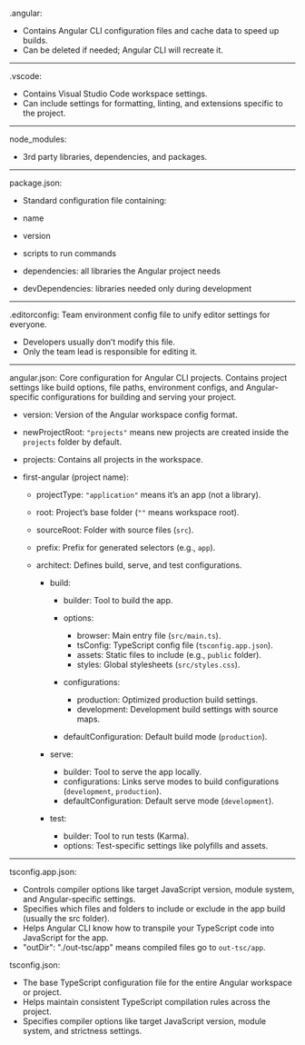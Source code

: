 .angular:

- Contains Angular CLI configuration files and cache data to speed up builds.
- Can be deleted if needed; Angular CLI will recreate it.

---

.vscode:

- Contains Visual Studio Code workspace settings.
- Can include settings for formatting, linting, and extensions specific to the project.

---

node_modules:

- 3rd party libraries, dependencies, and packages.

---

package.json:

- Standard configuration file containing:

- name
- version
- scripts to run commands
- dependencies: all libraries the Angular project needs
- devDependencies: libraries needed only during development

---

.editorconfig:
Team environment config file to unify editor settings for everyone.

- Developers usually don’t modify this file.
- Only the team lead is responsible for editing it.

---

angular.json:
Core configuration for Angular CLI projects. Contains project settings like build options, file paths, environment configs, and Angular-specific configurations for building and serving your project.

- version: Version of the Angular workspace config format.
- newProjectRoot: `"projects"` means new projects are created inside the `projects` folder by default.
- projects: Contains all projects in the workspace.

- first-angular (project name):

  - projectType: `"application"` means it’s an app (not a library).

  - root: Project’s base folder (`""` means workspace root).

  - sourceRoot: Folder with source files (`src`).

  - prefix: Prefix for generated selectors (e.g., `app`).

  - architect: Defines build, serve, and test configurations.

    - build:

      - builder: Tool to build the app.
      - options:

        - browser: Main entry file (`src/main.ts`).
        - tsConfig: TypeScript config file (`tsconfig.app.json`).
        - assets: Static files to include (e.g., `public` folder).
        - styles: Global stylesheets (`src/styles.css`).

      - configurations:

        - production: Optimized production build settings.
        - development: Development build settings with source maps.

      - defaultConfiguration: Default build mode (`production`).

    - serve:

      - builder: Tool to serve the app locally.
      - configurations: Links serve modes to build configurations (`development`, `production`).
      - defaultConfiguration: Default serve mode (`development`).

    - test:
      - builder: Tool to run tests (Karma).
      - options: Test-specific settings like polyfills and assets.

---

tsconfig.app.json:

- Controls compiler options like target JavaScript version, module system, and Angular-specific settings.
- Specifies which files and folders to include or exclude in the app build (usually the src folder).
- Helps Angular CLI know how to transpile your TypeScript code into JavaScript for the app.
- "outDir": "./out-tsc/app" means compiled files go to `out-tsc/app`.

tsconfig.json:

- The base TypeScript configuration file for the entire Angular workspace or project.
- Helps maintain consistent TypeScript compilation rules across the project.
- Specifies compiler options like target JavaScript version, module system, and strictness settings.
